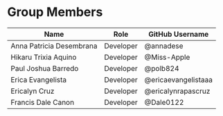 # Group Members

| Name                      | Role                | GitHub Username      |
|---------------------------|---------------------|----------------------|
| Anna Patricia Desembrana  | Developer           | @annadese            |
| Hikaru Trixia Aquino      | Developer           | @Miss-Apple          |
| Paul Joshua Barredo       | Developer           | @polb824             |
| Erica Evangelista         | Developer           | @ericaevangelistaaa  |
| Ericalyn Cruz             | Developer           | @ericalynrapascruz   |
| Francis Dale Canon        | Developer           | @Dale0122            |